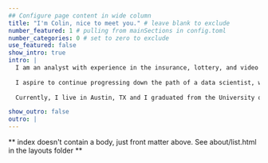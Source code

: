 ```yaml
---
## Configure page content in wide column
title: "I'm Colin, nice to meet you." # leave blank to exclude
number_featured: 1 # pulling from mainSections in config.toml
number_categories: 0 # set to zero to exclude
use_featured: false
show_intro: true
intro: |
  I am an analyst with experience in the insurance, lottery, and video game industries. I have always loved using data as a tool for providing insights and I am lucky to have been able to follow a career path that lets me do that every day.
  
  I aspire to continue progressing down the path of a data scientist, with the goal that this blog will allow me to demonstrate skills that I learn through pet projects with the focus on applying statistical concepts to real-world data problems.
  
  Currently, I live in Austin, TX and I graduated from the University of Kansas in 2018 - Rock Chalk. In my free time, I really enjoy trying new coffees, watching Formula One - and most other sports - on the weekends, and just generally finding any impulsive adventure that I can go on.

show_outro: false
outro: |
---
```


** index doesn't contain a body, just front matter above.
See about/list.html in the layouts folder **